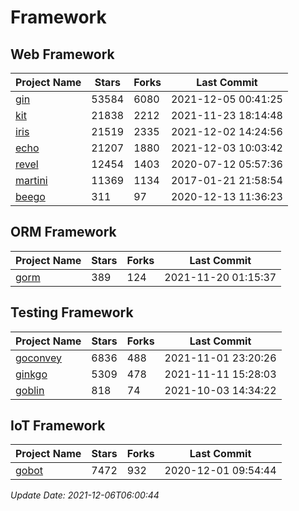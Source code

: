 # Framework

## Web Framework
| Project Name | Stars | Forks | Last Commit |
| ------------ | ----- | ----- | ----------- |
| [gin](https://github.com/gin-gonic/gin) | 53584 | 6080 | 2021-12-05 00:41:25 |
| [kit](https://github.com/go-kit/kit) | 21838 | 2212 | 2021-11-23 18:14:48 |
| [iris](https://github.com/kataras/iris) | 21519 | 2335 | 2021-12-02 14:24:56 |
| [echo](https://github.com/labstack/echo) | 21207 | 1880 | 2021-12-03 10:03:42 |
| [revel](https://github.com/revel/revel) | 12454 | 1403 | 2020-07-12 05:57:36 |
| [martini](https://github.com/go-martini/martini) | 11369 | 1134 | 2017-01-21 21:58:54 |
| [beego](https://github.com/astaxie/beego) | 311 | 97 | 2020-12-13 11:36:23 |

## ORM Framework
| Project Name | Stars | Forks | Last Commit |
| ------------ | ----- | ----- | ----------- |
| [gorm](https://github.com/jinzhu/gorm) | 389 | 124 | 2021-11-20 01:15:37 |

## Testing Framework
| Project Name | Stars | Forks | Last Commit |
| ------------ | ----- | ----- | ----------- |
| [goconvey](https://github.com/smartystreets/goconvey) | 6836 | 488 | 2021-11-01 23:20:26 |
| [ginkgo](https://github.com/onsi/ginkgo) | 5309 | 478 | 2021-11-11 15:28:03 |
| [goblin](https://github.com/franela/goblin) | 818 | 74 | 2021-10-03 14:34:22 |

## IoT Framework
| Project Name | Stars | Forks | Last Commit |
| ------------ | ----- | ----- | ----------- |
| [gobot](https://github.com/hybridgroup/gobot) | 7472 | 932 | 2020-12-01 09:54:44 |

*Update Date: 2021-12-06T06:00:44*
